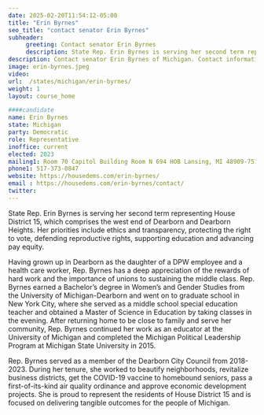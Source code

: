 ```yaml
---
date: 2025-02-20T11:54:12-05:00
title: "Erin Byrnes"
seo_title: "contact senator Erin Byrnes"
subheader:
     greeting: Contact senator Erin Byrnes
     description: State Rep. Erin Byrnes is serving her second term representing House District 15, which comprises the west end of Dearborn and Dearborn Heights.
description: Contact senator Erin Byrnes of Michigan. Contact information for Erin Byrnes includes email address, phone number, and mailing address.
image: erin-byrnes.jpeg
video:
url:  /states/michigan/erin-byrnes/
weight: 1
layout: course_home

####candidate
name: Erin Byrnes
state: Michigan
party: Democratic
role: Representative
inoffice: current
elected: 2023
mailing1: Room 70 Capitol Building Room N 694 HOB Lansing, MI 48909-7514
phone1: 517-373-0847
website: https://housedems.com/erin-byrnes/
email : https://housedems.com/erin-byrnes/contact/
twitter:
---
```


State Rep. Erin Byrnes is serving her second term representing House District 15, which comprises the west end of Dearborn and Dearborn Heights. Her priorities include ethics and transparency, protecting the right to vote, defending reproductive rights, supporting education and advancing pay equity.

Having grown up in Dearborn as the daughter of a DPW employee and a health care worker, Rep. Byrnes has a deep appreciation of the rewards of hard work and the importance of unions to sustaining the middle class. Rep. Byrnes earned a Bachelor’s degree in Women’s and Gender Studies from the University of Michigan-Dearborn and went on to graduate school in New York City, where she served as a middle school special education teacher and obtained a Master of Science in Education by taking classes in the evening. After returning home to be close to family and serve her community, Rep. Byrnes continued her work as an educator at the University of Michigan and completed the Michigan Political Leadership Program at Michigan State University in 2015.

Rep. Byrnes served as a member of the Dearborn City Council from 2018-2023. During her tenure, she worked to beautify neighborhoods, revitalize business districts, get the COVID-19 vaccine to homebound seniors, pass a first-of-its-kind air quality ordinance and approve economic development projects. She is proud to represent the residents of House District 15 and is focused on delivering tangible outcomes for the people of Michigan.
